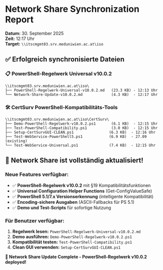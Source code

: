 # Network Share Synchronization Report
**Datum:** 30. September 2025  
**Zeit:** 12:17 Uhr  
**Target:** `\\itscmgmt03.srv.meduniwien.ac.at\iso`

## ✅ Erfolgreich synchronisierte Dateien

### 📋 **PowerShell-Regelwerk Universal v10.0.2**
```
\\itscmgmt03.srv.meduniwien.ac.at\iso\
├── PowerShell-Regelwerk-Universal-v10.0.2.md   (23.3 KB) - 12:13 Uhr
└── Network-Share-Update-v10.0.2.md             (4.3 KB)  - 12:17 Uhr
```

### 🛠️ **CertSurv PowerShell-Kompatibilitäts-Tools**
```
\\itscmgmt03.srv.meduniwien.ac.at\iso\CertSurv\
├── Demo-PowerShell-Regelwerk-v10.0.2.ps1       (6.1 KB)  - 12:15 Uhr
├── Test-PowerShell-Compatibility.ps1           (3.0 KB)  - 12:15 Uhr
├── Setup-CertSurvGUI-CLEAN.ps1                (6.3 KB)  - 12:16 Uhr
├── Test-WebService-PowerShell5.ps1            (6.9 KB)  - 27.09 (existing)
└── Test-WebService-Universal.ps1              (7.4 KB)  - 12:15 Uhr
```

## 🎯 **Network Share ist vollständig aktualisiert!**

### **Neue Features verfügbar:**
- ✅ **PowerShell-Regelwerk v10.0.2** mit §19 Kompatibilitätsfunktionen
- ✅ **Universal Configuration Helper Functions** (Get-ConfigValueSafe)
- ✅ **PowerShell 5.1/7.x Versionserkennung** (intelligente Kompatibilität)
- ✅ **Encoding-sichere Ausgaben** (ASCII-Fallbacks für PS 5.1)
- ✅ **Demo und Test-Scripts** für sofortige Nutzung

### **Für Benutzer verfügbar:**
1. **Regelwerk lesen:** `PowerShell-Regelwerk-Universal-v10.0.2.md`
2. **Demo ausführen:** `Demo-PowerShell-Regelwerk-v10.0.2.ps1`
3. **Kompatibilität testen:** `Test-PowerShell-Compatibility.ps1`
4. **Clean GUI verwenden:** `Setup-CertSurvGUI-CLEAN.ps1`

**🚀 Network Share Update Complete - PowerShell-Regelwerk v10.0.2 deployed!**